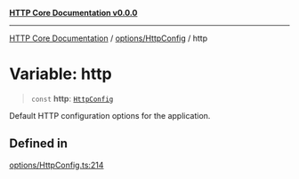 [**HTTP Core Documentation v0.0.0**](../../../README.md)

***

[HTTP Core Documentation](../../../modules.md) / [options/HttpConfig](../README.md) / http

# Variable: http

> `const` **http**: [`HttpConfig`](../interfaces/HttpConfig.md)

Default HTTP configuration options for the application.

## Defined in

[options/HttpConfig.ts:214](https://github.com/stonemjs/http-core/blob/24dd4b3f1e59fc19fb65fa5316121fe4b68e4f41/src/options/HttpConfig.ts#L214)
